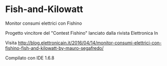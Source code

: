 # Fish-and-Kilowatt
Monitor consumi elettrici con Fishino

Progetto vincitore del "Contest Fishino" lanciato dalla rivista Elettronica In

Visita http://blog.elettronicain.it/2016/04/14/monitor-consumi-elettrici-con-fishino-fish-and-kilowatt-by-mauro-segafredo/

Compilato con IDE 1.6.8
